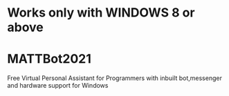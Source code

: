 # Works only with WINDOWS 8 or above
# MATTBot2021
Free Virtual Personal Assistant for Programmers with inbuilt bot,messenger and hardware support for Windows
